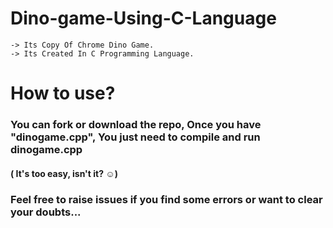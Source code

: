 # Dino-game-Using-C-Language

    -> Its Copy Of Chrome Dino Game.
    -> Its Created In C Programming Language.

# How to use?
### You can fork or download the repo, Once you have "dinogame.cpp", You just need to compile and run dinogame.cpp
#### ( It's too easy, isn't it? ☺)


### Feel free to raise issues if you find some errors or want to clear your doubts...

